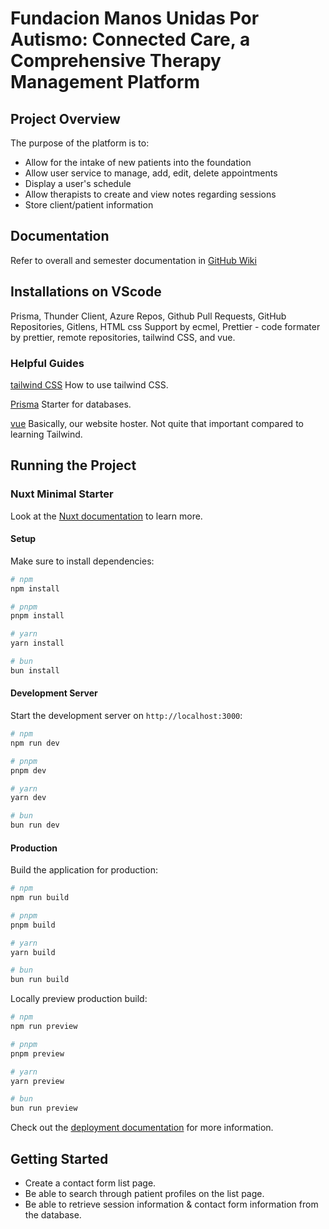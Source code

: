 # Fundacion Manos Unidas Por Autismo: Connected Care, a Comprehensive Therapy Management Platform

## Project Overview

The purpose of the platform is to:

- Allow for the intake of new patients into the foundation
- Allow user service to manage, add, edit, delete appointments
- Display a user's schedule
- Allow therapists to create and view notes regarding sessions
- Store client/patient information

## Documentation

Refer to overall and semester documentation in [GitHub Wiki](https://github.com/UTDallasEPICS/manos-unidas-for-autismo/wiki)

## Installations on VScode
Prisma, Thunder Client, Azure Repos, Github Pull Requests, GitHub Repositories, Gitlens, HTML css Support by ecmel, Prettier - code formater by prettier, remote repositories, tailwind CSS, and vue.
### Helpful Guides
[tailwind CSS](https://tailwindcss.com/docs/responsive-design) How to use tailwind CSS.

[Prisma](https://www.prisma.io/docs/getting-started/quickstart-prismaPostgres) Starter for databases. 

[vue](https://vuejs.org/tutorial/#step-1) Basically, our website hoster. Not quite that important compared to learning Tailwind. 

## Running the Project

### Nuxt Minimal Starter

Look at the [Nuxt documentation](https://nuxt.com/docs/getting-started/introduction) to learn more.

#### Setup

Make sure to install dependencies:

```bash
# npm
npm install

# pnpm
pnpm install

# yarn
yarn install

# bun
bun install
```

#### Development Server

Start the development server on `http://localhost:3000`:

```bash
# npm
npm run dev

# pnpm
pnpm dev

# yarn
yarn dev

# bun
bun run dev
```

#### Production

Build the application for production:

```bash
# npm
npm run build

# pnpm
pnpm build

# yarn
yarn build

# bun
bun run build
```

Locally preview production build:

```bash
# npm
npm run preview

# pnpm
pnpm preview

# yarn
yarn preview

# bun
bun run preview
```

Check out the [deployment documentation](https://nuxt.com/docs/getting-started/deployment) for more information.

## Getting Started
- Create a contact form list page.
- Be able to search through patient profiles on the list page.
- Be able to retrieve session information & contact form information from the database.
  
